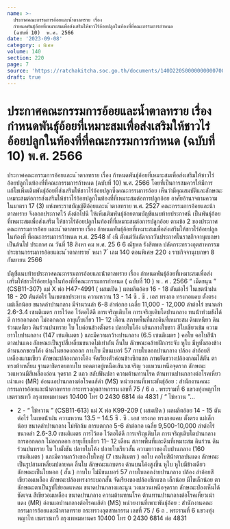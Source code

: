 ```yaml
---
name: >-
  ประกาศคณะกรรมการอ้อยและน้ำตาลทราย เรื่อง
  กำหนดพันธุ์อ้อยที่เหมาะสมเพื่อส่งเสริมให้ชาวไร่อ้อยปลูกในท้องที่ที่คณะกรรมการกำหนด 
  (ฉบับที่ 10)  พ.ศ. 2566
date: '2023-09-08'
category: ง พิเศษ
volume: 140
section: 220
page: 7
source: 'https://ratchakitcha.soc.go.th/documents/140D220S0000000000700.pdf'
draft: true
---
```


# ประกาศคณะกรรมการอ้อยและน้ำตาลทราย เรื่อง กำหนดพันธุ์อ้อยที่เหมาะสมเพื่อส่งเสริมให้ชาวไร่อ้อยปลูกในท้องที่ที่คณะกรรมการกำหนด  (ฉบับที่ 10)  พ.ศ. 2566

ประกาศคณะกรรมการอ้อยและน ้าตาลทราย เรื่อง ก้าหนดพันธุ์อ้อยที่เหมาะสมเพื่อส่งเสริมให้ชาวไร่อ้อยปลูกในท้องที่ที่คณะกรรมการก้าหนด (ฉบับที่ 10) พ.ศ. 2566 โดยที่เป็นการสมควรให้มีการแก้ไขเพิ่มเติมพันธุ์อ้อยที่ส่งเสริมให้ชาวไร่อ้อยปลูกซึ่งคณะกรรมการอ้อย เห็นว่ามีคุณสมบัติและลักษณะเหมาะสมต่อการส่งเสริมให้ชาวไร่อ้อยปลูกในท้องที่ที่เหมาะสมต่อการปลูกอ้อย อาศัยอ้านาจตามความในมาตรา 17 (3) แห่งพระราชบัญญัติอ้อยและน ้าตาลทราย พ.ศ. 2527 คณะกรรมการอ้อยและน้าตาลทราย จึงออกประกาศไว้ ดังต่อไปนี ให้เพิ่มเติมพันธุ์อ้อยตามบัญชีแนบท้ายประกาศนี เป็นพันธุ์อ้อยที่เหมาะสมเพื่อส่งเสริม ให้ชาวไร่อ้อยปลูกในท้องที่ที่เหมาะสมต่อการปลูกอ้อย ตามข้อ 2 ของประกาศคณะกรรมการอ้อย และน ้าตาลทราย เรื่อง ก้าหนดพันธุ์อ้อยที่เหมาะสมเพื่อส่งเสริมให้ชาวไร่อ้อยปลูกในท้องที่ ที่คณะกรรมการก้าหนด พ.ศ. 2548 ทั งนี ตังแต่วันถัดจากวันประกาศในราชกิจจานุเบกษาเป็นต้นไป ประกาศ ณ วันที่ 18 สิงหา คม พ.ศ. 25 6 6 ณัฐพล รังสิตพล ปลัดกระทรวงอุตสาหกรรม ประธานกรรมการอ้อยและน ้าตาลทราย ้ หนา 7 ่ เลม 140 ตอนพิเศษ 220 ง ราชกิจจานุเบกษา 8 กันยายน 2566

บัญชีแนบท้ายประกาศคณะกรรมการอ้อยและน้ําตาลทราย เรื่อง กําหนดพันธุ์อ้อยที่เหมาะสมเพื่อส่งเสริมให้ชาวไร่อ้อยปลูกในท้องที่ที่คณะกรรมการกําหนด ( ฉบับที่ 10 ) พ . ศ . 2566 “ เม็ดขนุน ” (CSB11-307) แม่ X พ่อ H47-4991 ( ผสมเปิด ) ผลผลิตอ้อย 16 - 18 ตันต่อไร่ ในเขตน้ําฝน 18 - 20 ตันต่อไร่ ในเขตชลประทาน ความหวาน 13 - 14 ซี . ซี . เอส ทรงกอ ทรงกอแคบ ตั้งตรง แผ่เล็กน้อย ขนาดลําปานกลาง มีจํานวนลํา 6-8 ลําต่อกอ เฉลี่ย 11,000 - 12,000 ลําต่อไร่ ขนาดลํา 2.6-3.4 เซนติเมตร การไว้ตอ ไว้ตอได้ดี การเจริญเติบโต การเจริญเติบโตปานกลาง ทนน้ําท่วมขังได้ดี การออกดอก ไม่ออกดอก อายุเก็บเกี่ยว 11– 12 เดือน สภาพพื้นที่และดินที่เหมาะสม ดินเหนียว ดินร่วนเหนียว ดินร่วนปนทราย ใบ ใบค่อนข้างตั้งตรง ปลายใบโค้ง เส้นกลางใบขาว สีใบเขียวเข้ม ความยาวใบปานกลาง (147 เซนติเมตร ) และมีความกว้างปานกลาง (6.5 เซนติเมตร ) คอใบ คอใบสีน้ําตาลปนแดง ลักษณะเป็นรูปสี่เหลี่ยมขนาดไม่เท่ากัน ลิ้นใบ ลักษณะคล้ายฝักกระจับ หูใบ มีหูทั้งสองข้าง ด้านนอกขอบโค้ง ด้านในยอดงอออก กาบใบ มีขนเบอร์ 57 กาบใบลอกปานกลาง ปล้อง ลําอ้อยสีเหลืองแกมเขียว ลักษณะปล้องกลางโค้ง จัดเรียงตัวค่อนข้างซิกแซก ภาพตัดขวางปล้องกลมไส้ตัน ตา ทรงห้าเหลี่ยม ฐานตาชิดรอยกาบใบ ยอดตาอยู่เหนือเส้นวงเจริญ วงแหวนเหนือจุดราก ลักษณะวงแหวนมีสีเหลืองอ่อน จุดราก 2 แถว สลับฟันปลา ความต้านทานโรค ต้านทานปานกลางต่อโรคเหี่ยวเน่าแดง (MR) อ่อนแอปานกลางต่อโรคแส้ดํา (MS) หน่วยงานที่เพาะพันธุ์อ้อย : สํานักงานคณะกรรมการอ้อยและน้ําตาลทราย กระทรวงอุตสาหกรรม เลขที่ 75 / 6 ถ . พระรามที่ 6 แขวงทุ่งพญาไท เขตราชเทวี กรุงเทพมหานคร 10400 โทร 0 2430 6814 ต่อ 4831 / “ ไข่หวาน ”...

- 2 - “ ไข่หวาน ” (CSB11-613) แม่ X พ่อ K99-209 ( ผสมเปิด ) ผลผลิตอ้อย 14 - 15 ตันต่อไร่ ในเขตน้ําฝน ความหวาน 13.5 – 14.5 ซี . ซี . เอส ทรงกอ ทรงกอแคบ ตั้งตรง แผ่เล็กน้อย ขนาดลําปานกลาง ไม่หักล้ม การแตกกอ 5-6 ลําต่อกอ เฉลี่ย 9,500-10,000 ลําต่อไร่ ขนาดลํา 2.6-3.0 เซนติเมตร การไว้ตอ ไว้ตอได้ดี การเจริญเติบโต การเจริญเติบโตปานกลาง การออกดอก ไม่ออกดอก อายุเก็บเกี่ยว 11– 12 เดือน สภาพพื้นที่และดินที่เหมาะสม ดินร่วน ดินร่วนปนทราย ใบ ใบตั้งชัน ปลายใบโค้ง ปลายใบเรียวสั้น ความยาวของใบปานกลาง (160 เซนติเมตร ) และมีความกว้างของใบใหญ่ (7 เซนติเมตร ) คอใบ คอใบสีน้ําตาลปนแดง ลักษณะเป็นรูปสามเหลี่ยมปลายคด ลิ้นใบ ลักษณะแถบตรง ด้านบนโค้งสูงขึ้น หูใบ หูใบมีข้างเดียว ลักษณะเป็นใบหอก ( สั้น ) กาบใบ ไม่มีขนเบอร์ 57 กาบใบลอกง่ายปานกลาง ปล้อง ลําอ้อยสีเขียวอมเหลือง ลักษณะปล้องทรงกระบอกสั้น จัดเรียงของปล้องซิกแซก เล็กน้อย มีไขเล็กน้อย ตา ลักษณะตาเป็นรูปไข่ยอดแหลม ขนาดปานกลางและนูน วงแหวนเหนือจุดราก ลักษณะป่องเห็นได้ชัดเจน สีเขียวอมเหลือง ขนาดปานกลาง ความต้านทานโรค ต้านทานปานกลางต่อโรคเหี่ยวเน่าแดง (MR) อ่อนแอปานกลางต่อโรคแส้ดํา (MS) หน่วยงานที่เพาะพันธุ์อ้อย : สํานักงานคณะกรรมการอ้อยและน้ําตาลทราย กระทรวงอุตสาหกรรม เลขที่ 75 / 6 ถ . พระรามที่ 6 แขวงทุ่งพญาไท เขตราชเทวี กรุงเทพมหานคร 10400 โทร 0 2430 6814 ต่อ 4831
